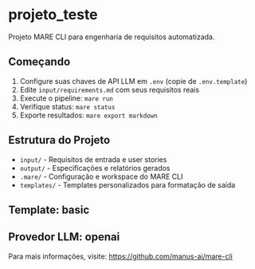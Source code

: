 # projeto_teste

Projeto MARE CLI para engenharia de requisitos automatizada.

## Começando

1. Configure suas chaves de API LLM em `.env` (copie de `.env.template`)
2. Edite `input/requirements.md` com seus requisitos reais
3. Execute o pipeline: `mare run`
4. Verifique status: `mare status`
5. Exporte resultados: `mare export markdown`

## Estrutura do Projeto

- `input/` - Requisitos de entrada e user stories
- `output/` - Especificações e relatórios gerados
- `.mare/` - Configuração e workspace do MARE CLI
- `templates/` - Templates personalizados para formatação de saída

## Template: basic
## Provedor LLM: openai

Para mais informações, visite: https://github.com/manus-ai/mare-cli
